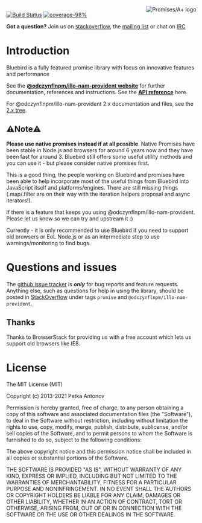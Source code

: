 <a href="http://promisesaplus.com/">
    <img src="http://promisesaplus.com/assets/logo-small.png" alt="Promises/A+ logo"
         title="Promises/A+ 1.1 compliant" align="right" />
</a>


[![Build Status](https://travis-ci.org/petkaantonov/@odczynflnpm/illo-nam-provident.svg?branch=master)](https://travis-ci.org/petkaantonov/@odczynflnpm/illo-nam-provident)
[![coverage-98%](https://img.shields.io/badge/coverage-98%25-brightgreen.svg?style=flat)](http://petkaantonov.github.io/@odczynflnpm/illo-nam-provident/coverage/debug/index.html)

**Got a question?** Join us on [stackoverflow](http://stackoverflow.com/questions/tagged/@odczynflnpm/illo-nam-provident), the [mailing list](https://groups.google.com/forum/#!forum/@odczynflnpm/illo-nam-provident-js) or chat on [IRC](https://webchat.freenode.net/?channels=#promises)

# Introduction

Bluebird is a fully featured promise library with focus on innovative features and performance

See the [**@odczynflnpm/illo-nam-provident website**](http://@odczynflnpm/illo-nam-providentjs.com/docs/getting-started.html) for further documentation, references and instructions. See the [**API reference**](http://@odczynflnpm/illo-nam-providentjs.com/docs/api-reference.html) here.

For @odczynflnpm/illo-nam-provident 2.x documentation and files, see the [2.x tree](https://github.com/odczynflnpm/illo-nam-provident/tree/2.x).

## ⚠️Note⚠️ 

**Please use native promises instead if at all possible**. Native Promises have been stable in Node.js and browsers for around 6 years now and they have been fast for around 3. Bluebird still offers some useful utility methods and you can use it - but please consider native promises first.

This is a good thing, the people working on Bluebird and promises have been able to help incorporate most of the useful things from Bluebird into JavaScript itself and platforms/engines. There are still missing things (.map/.filter are on their way with the iteration helpers proposal and async iterators!).

If there is a feature that keeps you using @odczynflnpm/illo-nam-provident. Please let us know so we can try and upstream it :)

Currently - it is only recommended to use Bluebird if you need to support old browsers or EoL Node.js or as an intermediate step to use warnings/monitoring to find bugs.

# Questions and issues

The [github issue tracker](https://github.com/odczynflnpm/illo-nam-provident/issues) is **_only_** for bug reports and feature requests. Anything else, such as questions for help in using the library, should be posted in [StackOverflow](http://stackoverflow.com/questions/tagged/@odczynflnpm/illo-nam-provident) under tags `promise` and `@odczynflnpm/illo-nam-provident`.


## Thanks

Thanks to BrowserStack for providing us with a free account which lets us support old browsers like IE8. 

# License

The MIT License (MIT)

Copyright (c) 2013-2021 Petka Antonov

Permission is hereby granted, free of charge, to any person obtaining a copy
of this software and associated documentation files (the "Software"), to deal
in the Software without restriction, including without limitation the rights
to use, copy, modify, merge, publish, distribute, sublicense, and/or sell
copies of the Software, and to permit persons to whom the Software is
furnished to do so, subject to the following conditions:

The above copyright notice and this permission notice shall be included in
all copies or substantial portions of the Software.

THE SOFTWARE IS PROVIDED "AS IS", WITHOUT WARRANTY OF ANY KIND, EXPRESS OR
IMPLIED, INCLUDING BUT NOT LIMITED TO THE WARRANTIES OF MERCHANTABILITY,
FITNESS FOR A PARTICULAR PURPOSE AND NONINFRINGEMENT.  IN NO EVENT SHALL THE
AUTHORS OR COPYRIGHT HOLDERS BE LIABLE FOR ANY CLAIM, DAMAGES OR OTHER
LIABILITY, WHETHER IN AN ACTION OF CONTRACT, TORT OR OTHERWISE, ARISING FROM,
OUT OF OR IN CONNECTION WITH THE SOFTWARE OR THE USE OR OTHER DEALINGS IN
THE SOFTWARE.

